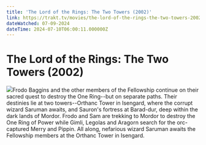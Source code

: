 ```yaml
---
title: 'The Lord of the Rings: The Two Towers (2002)' 
link: https://trakt.tv/movies/the-lord-of-the-rings-the-two-towers-2002
dateWatched: 07-09-2024
dateTime: 2024-07-10T06:00:11.000000Z
---
```

# The Lord of the Rings: The Two Towers (2002)

![](https://walter.trakt.tv/images/movies/000/000/089/fanarts/thumb/3f95da158c.jpg)Frodo Baggins and the other members of the Fellowship continue on their sacred quest to destroy the One Ring--but on separate paths. Their destinies lie at two towers--Orthanc Tower in Isengard, where the corrupt wizard Saruman awaits, and Sauron's fortress at Barad-dur, deep within the dark lands of Mordor. Frodo and Sam are trekking to Mordor to destroy the One Ring of Power while Gimli, Legolas and Aragorn search for the orc-captured Merry and Pippin. All along, nefarious wizard Saruman awaits the Fellowship members at the Orthanc Tower in Isengard.